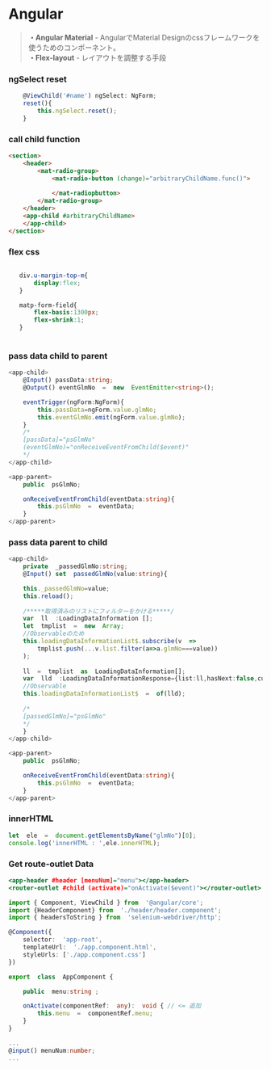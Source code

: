 # Angular

> **・Angular Material** - AngularでMaterial Designのcssフレームワークを使うためのコンポーネント。<br>
> __・Flex-layout__ -  レイアウトを調整する手段


### ngSelect reset

~~~typescript
	@ViewChild('#name') ngSelect: NgForm;
	reset(){
		this.ngSelect.reset();
	}
~~~

### call child function

~~~html
<section>
	<header>
		<mat-radio-group>
			<mat-radio-button (change)="arbitraryChildName.func()">
				
			</mat-radiopbutton>
		</mat-radio-group>
	</header>
	<app-child #arbitraryChildName>
	</app-child>
</section>
~~~

### flex css
 ~~~css

	div.u-margin-top-m{
		display:flex;
	}

	matp-form-field{
		flex-basis:1300px;
		flex-shrink:1;
	}
	
~~~

### pass data child to parent
~~~typescript
<app-child>
	@Input() passData:string;
	@Output() eventGlmNo  =  new  EventEmitter<string>();

	eventTrigger(ngForm:NgForm){
		this.passData=ngForm.value.glmNo;
		this.eventGlmNo.emit(ngForm.value.glmNo);
	}
	/*
	[passData]="psGlmNo"
	(eventGlmNo)="onReceiveEventFromChild($event)"
	*/
</app-child>

<app-parent>
	public  psGlmNo;

	onReceiveEventFromChild(eventData:string){
		this.psGlmNo  =  eventData;
	}
</app-parent>
~~~

### pass data parent to child
~~~typescript
<app-child>
	private  _passedGlmNo:string;
	@Input() set  passedGlmNo(value:string){

	this._passedGlmNo=value;
	this.reload();
	
	/*****取得済みのリストにフィルターをかける*****/
	var  ll  :LoadingDataInformation [];
	let  tmplist  =  new  Array;
	//Observableのため
	this.loadingDataInformationList$.subscribe(v  =>
		tmplist.push(...v.list.filter(a=>a.glmNo===value))
	);
	
	ll  =  tmplist  as  LoadingDataInformation[];
	var  lld  :LoadingDataInformationResponse={list:ll,hasNext:false,cursor:''};
	//Observable
	this.loadingDataInformationList$  =  of(lld);
	
	/*
	[passedGlmNo]="psGlmNo"
	*/
	}
</app-child>

<app-parent>
	public  psGlmNo;

	onReceiveEventFromChild(eventData:string){
		this.psGlmNo  =  eventData;
	}
</app-parent>

~~~

### innerHTML
~~~typescript
let  ele  =  document.getElementsByName("glmNo")[0];
console.log('innerHTML : ',ele.innerHTML);
~~~

### Get route-outlet Data

```html:app.html
<app-header #header [menuNum]="menu"></app-header>
<router-outlet #child (activate)="onActivate($event)"></router-outlet>
```

```typescript:app.component.ts
import { Component, ViewChild } from  '@angular/core';
import {HeaderComponent} from  './header/header.component';
import { headersToString } from  'selenium-webdriver/http';

@Component({
	selector:  'app-root',
	templateUrl:  './app.component.html',
	styleUrls: ['./app.component.css']
})

export  class  AppComponent {

	public  menu:string ;

	onActivate(componentRef:  any):  void { // <= 追加
		this.menu  =  componentRef.menu;
	}
}
```

```typescript:header.component.ts
...
@input() menuNum:number;
...
```

